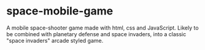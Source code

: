 ﻿# space-mobile-game

A mobile space-shooter game made with html, css and JavaScript. Likely to be combined with planetary defense and space invaders, into a classic "space invaders" arcade styled game.

